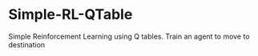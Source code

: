 # Simple-RL-QTable
Simple Reinforcement Learning using Q tables. Train an agent to move to destination
